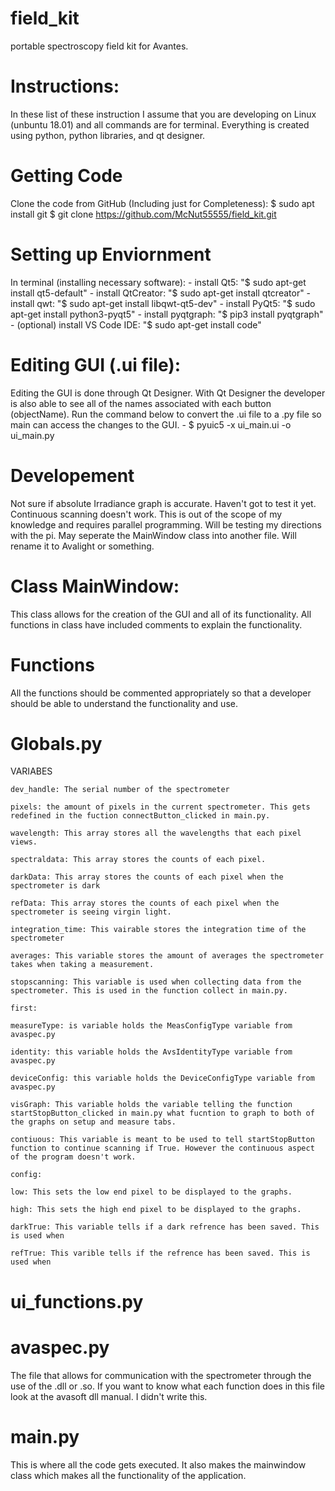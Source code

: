 # field_kit
portable spectroscopy field kit for Avantes. 

# Instructions:
In these list of these instruction I assume that you are developing on Linux (unbuntu 18.01) and all commands are for terminal. Everything is created using python, python libraries, and qt designer. 

# Getting Code
Clone the code from GitHub (Including just for Completeness):
    $ sudo apt install git
    $ git clone https://github.com/McNut55555/field_kit.git

# Setting up Enviornment
In terminal (installing necessary software):
    - install Qt5: "$ sudo apt-get install qt5-default"
    - install QtCreator: "$ sudo apt-get install qtcreator"
    - install qwt: "$ sudo apt-get install libqwt-qt5-dev"
    - install PyQt5: "$ sudo apt-get install python3-pyqt5"
    - install pyqtgraph: "$ pip3 install pyqtgraph"
    - (optional) install VS Code IDE: "$ sudo apt-get install code"

# Editing GUI (.ui file):
Editing the GUI is done through Qt Designer. With Qt Designer the developer is also able to see all of the names associated with each button (objectName). Run the command below to convert the .ui file to a .py file so main can access the changes to the GUI. 
    - $ pyuic5 -x ui_main.ui -o ui_main.py

# Developement
Not sure if absolute Irradiance graph is accurate. Haven't got to test it yet. Continuous scanning doesn't work. This is out of the scope of my knowledge and requires parallel programming. Will be testing my directions with the pi. May seperate the MainWindow class into another file. Will rename it to Avalight or something. 

# Class MainWindow:
This class allows for the creation of the GUI and all of its functionality. All functions in class have included comments to explain the functionality. 

# Functions
All the functions should be commented appropriately so that a developer should be able to understand the functionality and use. 

# Globals.py 

VARIABES

    dev_handle: The serial number of the spectrometer
    
    pixels: the amount of pixels in the current spectrometer. This gets redefined in the fuction connectButton_clicked in main.py. 

    wavelength: This array stores all the wavelengths that each pixel views. 

    spectraldata: This array stores the counts of each pixel.

    darkData: This array stores the counts of each pixel when the spectrometer is dark

    refData: This array stores the counts of each pixel when the spectrometer is seeing virgin light. 

    integration_time: This vairable stores the integration time of the spectrometer

    averages: This variable stores the amount of averages the spectrometer takes when taking a measurement. 

    stopscanning: This variable is used when collecting data from the spectrometer. This is used in the function collect in main.py. 

    first:

    measureType: is variable holds the MeasConfigType variable from avaspec.py

    identity: this variable holds the AvsIdentityType variable from avaspec.py

    deviceConfig: this variable holds the DeviceConfigType variable from avaspec.py

    visGraph: This variable holds the variable telling the function startStopButton_clicked in main.py what fucntion to graph to both of the graphs on setup and measure tabs.  

    contiuous: This variable is meant to be used to tell startStopButton function to continue scanning if True. However the continuous aspect of the program doesn't work. 

    config:

    low: This sets the low end pixel to be displayed to the graphs. 

    high: This sets the high end pixel to be displayed to the graphs.

    darkTrue: This variable tells if a dark refrence has been saved. This is used when 

    refTrue: This varible tells if the refrence has been saved. This is used when

# ui_functions.py 

# avaspec.py
The file that allows for communication with the spectrometer through the use of the .dll or .so. If you want to know what each function does in this file look at the avasoft dll manual. I didn't write this. 

# main.py 
This is where all the code gets executed. It also makes the mainwindow class which makes all the functionality of the application. 